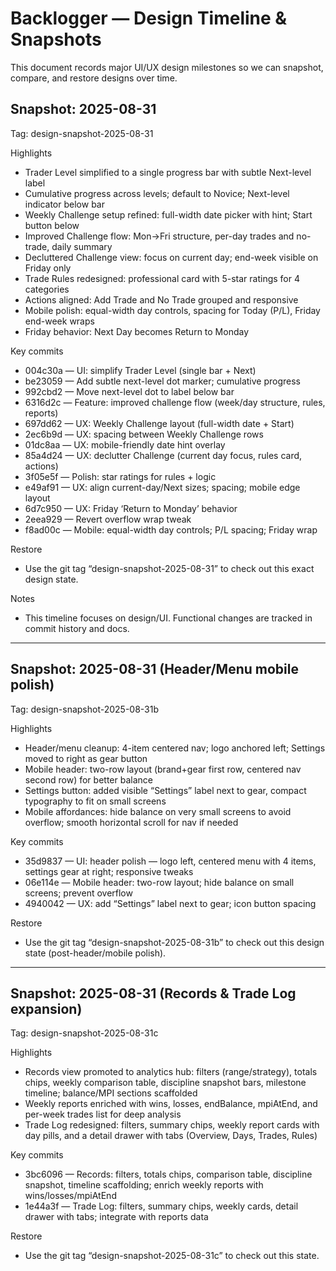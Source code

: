 # Backlogger — Design Timeline & Snapshots

This document records major UI/UX design milestones so we can snapshot, compare, and restore designs over time.

## Snapshot: 2025-08-31
Tag: design-snapshot-2025-08-31

Highlights
- Trader Level simplified to a single progress bar with subtle Next-level label
- Cumulative progress across levels; default to Novice; Next-level indicator below bar
- Weekly Challenge setup refined: full-width date picker with hint; Start button below
- Improved Challenge flow: Mon→Fri structure, per-day trades and no-trade, daily summary
- Decluttered Challenge view: focus on current day; end-week visible on Friday only
- Trade Rules redesigned: professional card with 5-star ratings for 4 categories
- Actions aligned: Add Trade and No Trade grouped and responsive
- Mobile polish: equal-width day controls, spacing for Today (P/L), Friday end-week wraps
- Friday behavior: Next Day becomes Return to Monday

Key commits
- 004c30a — UI: simplify Trader Level (single bar + Next)
- be23059 — Add subtle next-level dot marker; cumulative progress
- 992cbd2 — Move next-level dot to label below bar
- 6316d2c — Feature: improved challenge flow (week/day structure, rules, reports)
- 697dd62 — UX: Weekly Challenge layout (full-width date + Start)
- 2ec6b9d — UX: spacing between Weekly Challenge rows
- 01dc8aa — UX: mobile-friendly date hint overlay
- 85a4d24 — UX: declutter Challenge (current day focus, rules card, actions)
- 3f05e5f — Polish: star ratings for rules + logic
- e49af91 — UX: align current-day/Next sizes; spacing; mobile edge layout
- 6d7c950 — UX: Friday ‘Return to Monday’ behavior
- 2eea929 — Revert overflow wrap tweak
- f8ad00c — Mobile: equal-width day controls; P/L spacing; Friday wrap

Restore
- Use the git tag “design-snapshot-2025-08-31” to check out this exact design state.

Notes
- This timeline focuses on design/UI. Functional changes are tracked in commit history and docs.

---

## Snapshot: 2025-08-31 (Header/Menu mobile polish)
Tag: design-snapshot-2025-08-31b

Highlights
- Header/menu cleanup: 4-item centered nav; logo anchored left; Settings moved to right as gear button
- Mobile header: two-row layout (brand+gear first row, centered nav second row) for better balance
- Settings button: added visible “Settings” label next to gear, compact typography to fit on small screens
- Mobile affordances: hide balance on very small screens to avoid overflow; smooth horizontal scroll for nav if needed

Key commits
- 35d9837 — UI: header polish — logo left, centered menu with 4 items, settings gear at right; responsive tweaks
- 06e114e — Mobile header: two-row layout; hide balance on small screens; prevent overflow
- 4940042 — UX: add “Settings” label next to gear; icon button spacing

Restore
- Use the git tag “design-snapshot-2025-08-31b” to check out this design state (post-header/mobile polish).

---

## Snapshot: 2025-08-31 (Records & Trade Log expansion)
Tag: design-snapshot-2025-08-31c

Highlights
- Records view promoted to analytics hub: filters (range/strategy), totals chips, weekly comparison table, discipline snapshot bars, milestone timeline; balance/MPI sections scaffolded
- Weekly reports enriched with wins, losses, endBalance, mpiAtEnd, and per-week trades list for deep analysis
- Trade Log redesigned: filters, summary chips, weekly report cards with day pills, and a detail drawer with tabs (Overview, Days, Trades, Rules)

Key commits
- 3bc6096 — Records: filters, totals chips, comparison table, discipline snapshot, timeline scaffolding; enrich weekly reports with wins/losses/mpiAtEnd
- 1e44a3f — Trade Log: filters, summary chips, weekly cards, detail drawer with tabs; integrate with reports data

Restore
- Use the git tag “design-snapshot-2025-08-31c” to check out this state.